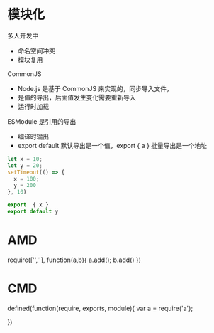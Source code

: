 # 模块化
多人开发中
- 命名空间冲突
- 模块复用

CommonJS
  - Node.js 是基于 CommonJS 来实现的，同步导入文件，
  - 是值的导出，后面值发生变化需要重新导入
  - 运行时加载

ESModule 是引用的导出
  - 编译时输出
  - export default 默认导出是一个值，export { a } 批量导出是一个地址

```js
let x = 10;
let y = 20;
setTimeout(() => {
  x = 100;
  y = 200
}, 10)

export  { x }
export default y
```

# AMD
<!-- 加载完毕后使用 -->
require(['',''], function(a,b){
  a.add();
  b.add()
})
# CMD
<!-- 依赖就近，延迟执行 -->
defined(function(require, exports, module){
  var a = require('a');
  
})